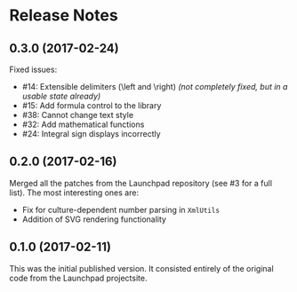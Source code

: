 Release Notes
=============

## 0.3.0 (2017-02-24)

Fixed issues:

- #14: Extensible delimiters (\left and \right) _(not completely fixed, but in a
  usable state already)_
- #15: Add formula control to the library
- #38: Cannot change text style
- #32: Add mathematical functions
- #24: Integral sign displays incorrectly

## 0.2.0 (2017-02-16)

Merged all the patches from the Launchpad repository (see #3 for a full list).
The most interesting ones are:

- Fix for culture-dependent number parsing in `XmlUtils`
- Addition of SVG rendering functionality

## 0.1.0 (2017-02-11)

This was the initial published version. It consisted entirely of the original code from the Launchpad projectsite.
